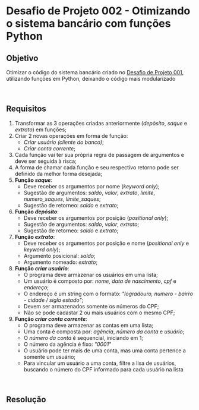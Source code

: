 # Desafio de Projeto 002 - Otimizando o sistema bancário com funções Python

## Objetivo

Otimizar o código do sistema bancário criado no [Desafio de Projeto 001](https://github.com/rodolfoom1982/treinamentos/tree/main/dio-dominando-python-e-suas-estruturas-de-dados/Desafio%20de%20Projeto%20001%20-%20Criando%20um%20sistema%20banc%C3%A1rio%20com%20Python), utilizando funções em Python, deixando o código mais modularizado

<br>

## Requisitos

1) Transformar as 3 operações criadas anteriormente (*depósito*, *saque* e *extrato*) em funções;
2) Criar 2 novas operações em forma de função:
   - *Criar usuário (cliente do banco)*;
   - *Criar conta corrente*;
3) Cada função vai ter sua própria regra de passagem de argumentos e deve ser seguida à risca;
4) A forma de chamar cada função e seu respectivo retorno pode ser definido da melhor forma desejada;
5) **Função *saque***:
   - Deve receber os argumentos por nome (*keyword only*);
   - Sugestão de argumentos: *saldo*, *valor*, *extrato*, *limite*, *numero_saques*, *limite_saques*;
   - Sugestão de retorneo: *saldo* e *extrato*;
6) **Função *depósito***:
   - Deve receber os argumentos por posição (*positional only*);
   - Sugestão de argumentos: *saldo*, *valor*, *extrato*;
   - Sugestão de retorneo: *saldo* e *extrato*;
7) **Função *extrato***:
   - Deve receber os argumentos por posição e nome (*positional only* e *keyword only*);
   - Argumento posicional: *saldo*;
   - Argumento nomeado: *extrato*;
8) **Função *criar usuário***:
   - O programa deve armazenar os usuários em uma lista;
   - Um usuário é composto por: *nome*, *data de nascimento*, *cpf* e *endereço*;
   - O endereço é um string com o formato: *"logradouro, numero - bairro - cidade / sigla estado"*;
   - Devem ser armazenados somente os números do CPF;
   - Não se pode cadastar 2 ou mais usuários com o mesmo CPF;
9) **Função *criar conta corrente***:
   - O programa deve armazenar as contas em uma lista;
   - Uma conta é composta por: *agência*, *número da conta* e *usuário*;
   - O *número da conta* é sequencial, iniciando em 1;
   - O número da agência é fixo: *"0001"*
   - O usuário pode ter mais de uma conta, mas uma conta pertence a somente um usuário;
   - Para vincular um usuário a uma conta, filtre a lisa de usuários, buscando o número do CPF informado para cada usuário na lista

<br>

## Resolução

~~~Python
~~~
